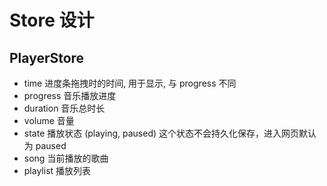 # Store 设计

## PlayerStore

- time 进度条拖拽时的时间, 用于显示, 与 progress 不同
- progress 音乐播放进度
- duration 音乐总时长
- volume 音量
- state 播放状态 (playing, paused) 这个状态不会持久化保存，进入网页默认为 paused
- song 当前播放的歌曲
- playlist 播放列表
